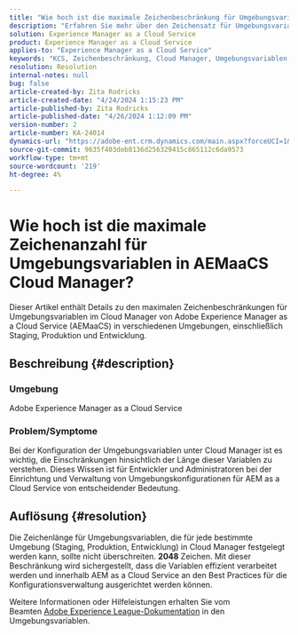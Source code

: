 ```yaml
---
title: "Wie hoch ist die maximale Zeichenbeschränkung für Umgebungsvariablen in AEMaaCS Cloud Manager?"
description: "Erfahren Sie mehr über den Zeichensatz für Umgebungsvariablen in Cloud Manager von Adobe Experience Manager as a Cloud Service."
solution: Experience Manager as a Cloud Service
product: Experience Manager as a Cloud Service
applies-to: "Experience Manager as a Cloud Service"
keywords: "KCS, Zeichenbeschränkung, Cloud Manager, Umgebungsvariablen, AEMaaCS, Experience Manager, Adobe Experience Manager as a Cloud Service"
resolution: Resolution
internal-notes: null
bug: false
article-created-by: Zita Rodricks
article-created-date: "4/24/2024 1:15:23 PM"
article-published-by: Zita Rodricks
article-published-date: "4/26/2024 1:12:09 PM"
version-number: 2
article-number: KA-24014
dynamics-url: "https://adobe-ent.crm.dynamics.com/main.aspx?forceUCI=1&pagetype=entityrecord&etn=knowledgearticle&id=d65566ae-3c02-ef11-a1fe-6045bd0065b6"
source-git-commit: 9635f403deb8136d256329415c865112c6da9573
workflow-type: tm+mt
source-wordcount: '219'
ht-degree: 4%

---
```


# Wie hoch ist die maximale Zeichenanzahl für Umgebungsvariablen in AEMaaCS Cloud Manager?


Dieser Artikel enthält Details zu den maximalen Zeichenbeschränkungen für Umgebungsvariablen im Cloud Manager von Adobe Experience Manager as a Cloud Service (AEMaaCS) in verschiedenen Umgebungen, einschließlich Staging, Produktion und Entwicklung.

## Beschreibung {#description}


### Umgebung

Adobe Experience Manager as a Cloud Service



### Problem/Symptome

Bei der Konfiguration der Umgebungsvariablen unter Cloud Manager ist es wichtig, die Einschränkungen hinsichtlich der Länge dieser Variablen zu verstehen. Dieses Wissen ist für Entwickler und Administratoren bei der Einrichtung und Verwaltung von Umgebungskonfigurationen für AEM as a Cloud Service von entscheidender Bedeutung.


## Auflösung {#resolution}


Die Zeichenlänge für Umgebungsvariablen, die für jede bestimmte Umgebung (Staging, Produktion, Entwicklung) in Cloud Manager festgelegt werden kann, sollte nicht überschreiten. <b>2048</b> Zeichen. Mit dieser Beschränkung wird sichergestellt, dass die Variablen effizient verarbeitet werden und innerhalb AEM as a Cloud Service an den Best Practices für die Konfigurationsverwaltung ausgerichtet werden können.

Weitere Informationen oder Hilfeleistungen erhalten Sie vom Beamten [Adobe Experience League-Dokumentation](https://experienceleague.adobe.com/en/docs/experience-manager-cloud-service/content/implementing/using-cloud-manager/environment-variables) in den Umgebungsvariablen.
